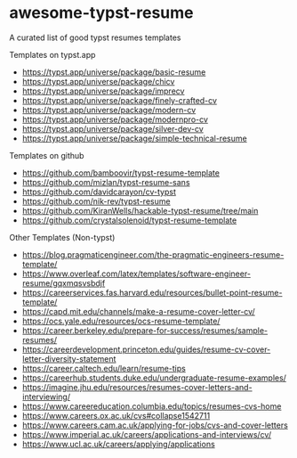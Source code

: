 # awesome-typst-resume

A curated list of good typst resumes templates

Templates on typst.app
- https://typst.app/universe/package/basic-resume
- https://typst.app/universe/package/chicv
- https://typst.app/universe/package/imprecv
- https://typst.app/universe/package/finely-crafted-cv
- https://typst.app/universe/package/modern-cv
- https://typst.app/universe/package/modernpro-cv
- https://typst.app/universe/package/silver-dev-cv
- https://typst.app/universe/package/simple-technical-resume

Templates on github
- https://github.com/bamboovir/typst-resume-template
- https://github.com/mizlan/typst-resume-sans
- https://github.com/davidcarayon/cv-typst
- https://github.com/nik-rev/typst-resume
- https://github.com/KiranWells/hackable-typst-resume/tree/main
- https://github.com/crystalsolenoid/typst-resume-template

Other Templates (Non-typst)
- https://blog.pragmaticengineer.com/the-pragmatic-engineers-resume-template/
- https://www.overleaf.com/latex/templates/software-engineer-resume/gqxmqsvsbdjf
- https://careerservices.fas.harvard.edu/resources/bullet-point-resume-template/
- https://capd.mit.edu/channels/make-a-resume-cover-letter-cv/
- https://ocs.yale.edu/resources/ocs-resume-template/
- https://career.berkeley.edu/prepare-for-success/resumes/sample-resumes/
- https://careerdevelopment.princeton.edu/guides/resume-cv-cover-letter-diversity-statement
- https://career.caltech.edu/learn/resume-tips
- https://careerhub.students.duke.edu/undergraduate-resume-examples/
- https://imagine.jhu.edu/resources/resumes-cover-letters-and-interviewing/
- https://www.careereducation.columbia.edu/topics/resumes-cvs-home
- https://www.careers.ox.ac.uk/cvs#collapse1542711
- https://www.careers.cam.ac.uk/applying-for-jobs/cvs-and-cover-letters
- https://www.imperial.ac.uk/careers/applications-and-interviews/cv/
- https://www.ucl.ac.uk/careers/applying/applications
